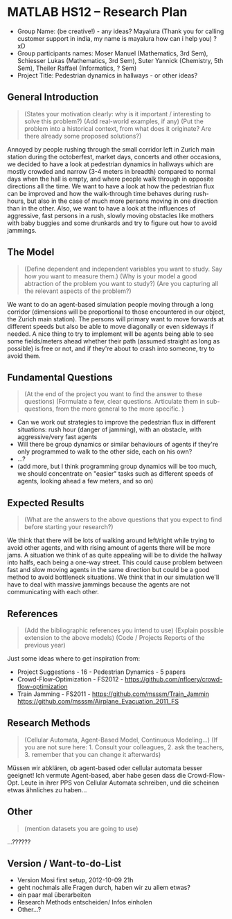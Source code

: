 # MATLAB HS12 – Research Plan

* Group Name: (be creative!) - any ideas? Mayalura (Thank you for calling customer support in india, my name is mayalura how can i help you) ? xD
* Group participants names: Moser Manuel (Mathematics, 3rd Sem), Schiesser Lukas (Mathematics, 3rd Sem), Suter Yannick (Chemistry, 5th Sem), Theiler Raffael (Informatics, ? Sem)
* Project Title: Pedestrian dynamics in hallways - or other ideas?

## General Introduction

> (States your motivation clearly: why is it important / interesting to solve this problem?)
> (Add real-world examples, if any)
> (Put the problem into a historical context, from what does it originate? Are there already some proposed solutions?)

Annoyed by people rushing through the small corridor left in Zurich main station during the octoberfest, market days, concerts and other occasions, we decided to have a look at pedestrian dynamics in hallways which are mostly crowded and narrow (3-4 meters in breadth) compared to normal days when the hall is empty, and where people walk through in opposite directions all the time. We want to have a look at how the pedestrian flux can be improved and how the walk-through time behaves during rush-hours, but also in the case of much more persons moving in one direction than in the other. Also, we want to have a look at the influences of aggressive, fast persons in a rush, slowly moving obstacles like mothers with baby buggies and some drunkards and try to figure out how to avoid jammings.

## The Model

> (Define dependent and independent variables you want to study. Say how you want to measure them.)
> (Why is your model a good abtraction of the problem you want to study?)
> (Are you capturing all the relevant aspects of the problem?)

We want to do an agent-based simulation people moving through a long corridor (dimensions will be proportional to those encountered in our object, the Zurich main station). The persons will primary want to move forwards at different speeds but also be able to move diagonally or even sideways if needed. A nice thing to try to implement will be agents being able to see some fields/meters ahead whether their path (assumed straight as long as possible) is free or not, and if they're about to crash into someone, try to avoid them.

## Fundamental Questions

> (At the end of the project you want to find the answer to these questions)
> (Formulate a few, clear questions. Articulate them in sub-questions, from the more general to the more specific. )

* Can we work out strategies to improve the pedestrian flux in different situations:
rush hour (danger of jamming), with an obstacle, with aggressive/very fast agents
* Will there be group dynamics or similar behaviours of agents if they're only programmed to walk to the other side, each on his own?
* ...?
* (add more, but I think programming group dynamics will be too much, we should concentrate on "easier" tasks such as different speeds of agents, looking ahead a few meters, and so on)

## Expected Results

> (What are the answers to the above questions that you expect to find before starting your research?)

We think that there will be lots of walking around left/right while trying to avoid other agents, and with rising amount of agents there will be more jams.
A situation we think of as quite appealing will be to divide the hallway into halfs, each being a one-way street. This could cause problem between fast and slow moving agents in the same direction but could be a good method to avoid bottleneck situations.
We think that in our simulation we'll have to deal with massive jammings because the agents are not communicating with each other.


## References 

> (Add the bibliographic references you intend to use)
> (Explain possible extension to the above models)
> (Code / Projects Reports of the previous year)

Just some ideas where to get inspiration from:
* Project Suggestions - 16 - Pedestrian Dynamics - 5 papers
* Crowd-Flow-Optimization - FS2012 - https://github.com/nfloery/crowd-flow-optimization
* Train Jamming - FS2011 - https://github.com/msssm/Train_Jammin https://github.com/msssm/Airplane_Evacuation_2011_FS

## Research Methods

> (Cellular Automata, Agent-Based Model, Continuous Modeling...) (If you are not sure here: 1. Consult your colleagues, 2. ask the teachers, 3. remember that you can change it afterwards)

Müssen wir abklären, ob agent-based oder cellular automata besser geeignet! Ich vermute Agent-based, aber habe gesen dass die Crowd-Flow-Opt. Leute in ihrer PPS von Cellular Automata schreiben, und die scheinen etwas ähnliches zu haben...


## Other

> (mention datasets you are going to use)

...??????

## Version / Want-to-do-List

* Version Mosi first setup, 2012-10-09 21h
* geht nochmals alle Fragen durch, haben wir zu allem etwas?
* ein paar mal überarbeiten
* Research Methods entscheiden/ Infos einholen
* Other...?